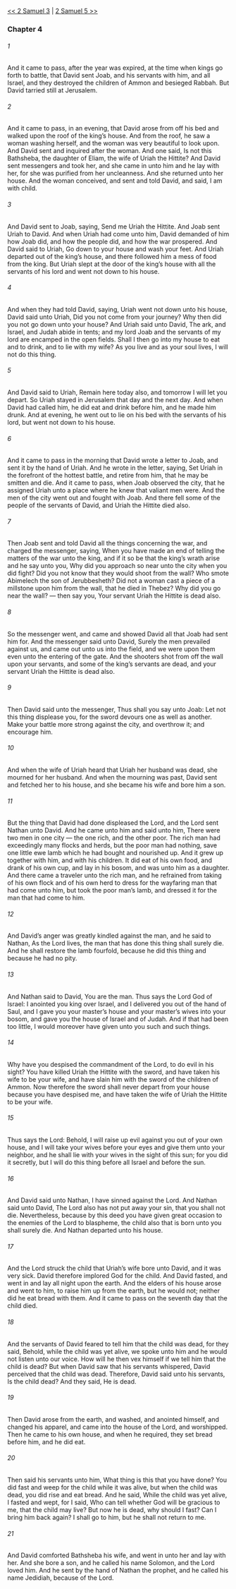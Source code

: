 [<< 2 Samuel 3](2%20Samuel%203)  |  [2 Samuel 5 >>](2%20Samuel%205)

### Chapter 4
###### 1
And it came to pass, after the year was expired, at the time when kings go forth to battle, that David sent Joab, and his servants with him, and all Israel, and they destroyed the children of Ammon and besieged Rabbah. But David tarried still at Jerusalem.

###### 2
And it came to pass, in an evening, that David arose from off his bed and walked upon the roof of the king’s house. And from the roof, he saw a woman washing herself, and the woman was very beautiful to look upon. And David sent and inquired after the woman. And one said, Is not this Bathsheba, the daughter of Eliam, the wife of Uriah the Hittite? And David sent messengers and took her, and she came in unto him and he lay with her, for she was purified from her uncleanness. And she returned unto her house. And the woman conceived, and sent and told David, and said, I am with child.

###### 3
And David sent to Joab, saying, Send me Uriah the Hittite. And Joab sent Uriah to David. And when Uriah had come unto him, David demanded of him how Joab did, and how the people did, and how the war prospered. And David said to Uriah, Go down to your house and wash your feet. And Uriah departed out of the king’s house, and there followed him a mess of food from the king. But Uriah slept at the door of the king’s house with all the servants of his lord and went not down to his house.

###### 4
And when they had told David, saying, Uriah went not down unto his house, David said unto Uriah, Did you not come from your journey? Why then did you not go down unto your house? And Uriah said unto David, The ark, and Israel, and Judah abide in tents; and my lord Joab and the servants of my lord are encamped in the open fields. Shall I then go into my house to eat and to drink, and to lie with my wife? As you live and as your soul lives, I will not do this thing.

###### 5
And David said to Uriah, Remain here today also, and tomorrow I will let you depart. So Uriah stayed in Jerusalem that day and the next day. And when David had called him, he did eat and drink before him, and he made him drunk. And at evening, he went out to lie on his bed with the servants of his lord, but went not down to his house.

###### 6
And it came to pass in the morning that David wrote a letter to Joab, and sent it by the hand of Uriah. And he wrote in the letter, saying, Set Uriah in the forefront of the hottest battle, and retire from him, that he may be smitten and die. And it came to pass, when Joab observed the city, that he assigned Uriah unto a place where he knew that valiant men were. And the men of the city went out and fought with Joab. And there fell some of the people of the servants of David, and Uriah the Hittite died also.

###### 7
Then Joab sent and told David all the things concerning the war, and charged the messenger, saying, When you have made an end of telling the matters of the war unto the king, and if it so be that the king’s wrath arise and he say unto you, Why did you approach so near unto the city when you did fight? Did you not know that they would shoot from the wall? Who smote Abimelech the son of Jerubbesheth? Did not a woman cast a piece of a millstone upon him from the wall, that he died in Thebez? Why did you go near the wall? — then say you, Your servant Uriah the Hittite is dead also.

###### 8
So the messenger went, and came and showed David all that Joab had sent him for. And the messenger said unto David, Surely the men prevailed against us, and came out unto us into the field, and we were upon them even unto the entering of the gate. And the shooters shot from off the wall upon your servants, and some of the king’s servants are dead, and your servant Uriah the Hittite is dead also.

###### 9
Then David said unto the messenger, Thus shall you say unto Joab: Let not this thing displease you, for the sword devours one as well as another. Make your battle more strong against the city, and overthrow it; and encourage him.

###### 10
And when the wife of Uriah heard that Uriah her husband was dead, she mourned for her husband. And when the mourning was past, David sent and fetched her to his house, and she became his wife and bore him a son.

###### 11
But the thing that David had done displeased the Lord, and the Lord sent Nathan unto David. And he came unto him and said unto him, There were two men in one city — the one rich, and the other poor. The rich man had exceedingly many flocks and herds, but the poor man had nothing, save one little ewe lamb which he had bought and nourished up. And it grew up together with him, and with his children. It did eat of his own food, and drank of his own cup, and lay in his bosom, and was unto him as a daughter. And there came a traveler unto the rich man, and he refrained from taking of his own flock and of his own herd to dress for the wayfaring man that had come unto him, but took the poor man’s lamb, and dressed it for the man that had come to him.

###### 12
And David’s anger was greatly kindled against the man, and he said to Nathan, As the Lord lives, the man that has done this thing shall surely die. And he shall restore the lamb fourfold, because he did this thing and because he had no pity.

###### 13
And Nathan said to David, You are the man. Thus says the Lord God of Israel: I anointed you king over Israel, and I delivered you out of the hand of Saul, and I gave you your master’s house and your master’s wives into your bosom, and gave you the house of Israel and of Judah. And if that had been too little, I would moreover have given unto you such and such things.

###### 14
Why have you despised the commandment of the Lord, to do evil in his sight? You have killed Uriah the Hittite with the sword, and have taken his wife to be your wife, and have slain him with the sword of the children of Ammon. Now therefore the sword shall never depart from your house because you have despised me, and have taken the wife of Uriah the Hittite to be your wife.

###### 15
Thus says the Lord: Behold, I will raise up evil against you out of your own house, and I will take your wives before your eyes and give them unto your neighbor, and he shall lie with your wives in the sight of this sun; for you did it secretly, but I will do this thing before all Israel and before the sun.

###### 16
And David said unto Nathan, I have sinned against the Lord. And Nathan said unto David, The Lord also has not put away your sin, that you shall not die. Nevertheless, because by this deed you have given great occasion to the enemies of the Lord to blaspheme, the child also that is born unto you shall surely die. And Nathan departed unto his house.

###### 17
And the Lord struck the child that Uriah’s wife bore unto David, and it was very sick. David therefore implored God for the child. And David fasted, and went in and lay all night upon the earth. And the elders of his house arose and went to him, to raise him up from the earth, but he would not; neither did he eat bread with them. And it came to pass on the seventh day that the child died.

###### 18
And the servants of David feared to tell him that the child was dead, for they said, Behold, while the child was yet alive, we spoke unto him and he would not listen unto our voice. How will he then vex himself if we tell him that the child is dead? But when David saw that his servants whispered, David perceived that the child was dead. Therefore, David said unto his servants, Is the child dead? And they said, He is dead.

###### 19
Then David arose from the earth, and washed, and anointed himself, and changed his apparel, and came into the house of the Lord, and worshipped. Then he came to his own house, and when he required, they set bread before him, and he did eat.

###### 20
Then said his servants unto him, What thing is this that you have done? You did fast and weep for the child while it was alive, but when the child was dead, you did rise and eat bread. And he said, While the child was yet alive, I fasted and wept, for I said, Who can tell whether God will be gracious to me, that the child may live? But now he is dead, why should I fast? Can I bring him back again? I shall go to him, but he shall not return to me.

###### 21
And David comforted Bathsheba his wife, and went in unto her and lay with her. And she bore a son, and he called his name Solomon, and the Lord loved him. And he sent by the hand of Nathan the prophet, and he called his name Jedidiah, because of the Lord.